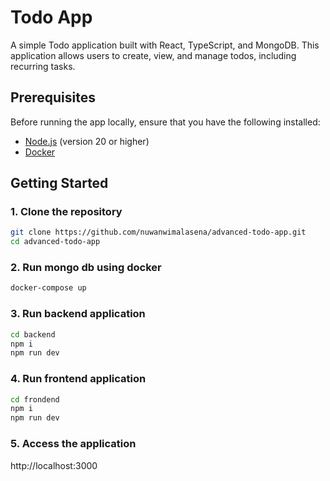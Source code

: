 # Todo App

A simple Todo application built with React, TypeScript, and MongoDB. This application allows users to create, view, and manage todos, including recurring tasks.

## Prerequisites

Before running the app locally, ensure that you have the following installed:

- [Node.js](https://nodejs.org/) (version 20 or higher)
- [Docker](https://www.docker.com/)

## Getting Started

### 1. Clone the repository

```bash
git clone https://github.com/nuwanwimalasena/advanced-todo-app.git
cd advanced-todo-app
```

### 2. Run mongo db using docker

```bash
docker-compose up
```
### 3. Run backend application

```bash
cd backend
npm i
npm run dev
```
### 4. Run frontend application

```bash
cd frondend
npm i
npm run dev
```

### 5. Access the application

http://localhost:3000
